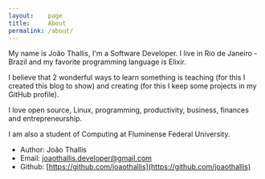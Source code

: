 ```yaml
---
layout:    page
title:     About
permalink: /about/
---
```


My name is João Thallis, I'm a Software Developer. I live in Rio de Janeiro - Brazil and my favorite programming language is Elixir.

I believe that 2 wonderful ways to learn something is teaching (for this I created this blog to show) and creating (for this I keep some projects in my GitHub profile).

I love open source, Linux, programming, productivity, business, finances and entrepreneurship.

I am also a student of Computing at Fluminense Federal University.

- Author: João Thallis
- Email:  [joaothallis.developer@gmail.com](mailto:joaothallis.developer@gmail.com)
- Github: [https://github.com/joaothallis](https://github.com/joaothallis)
